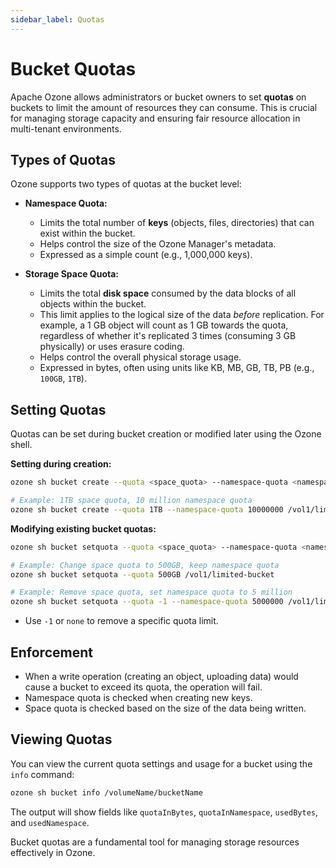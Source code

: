 ```yaml
---
sidebar_label: Quotas
---
```


# Bucket Quotas

Apache Ozone allows administrators or bucket owners to set **quotas** on buckets to limit the amount of resources they can consume. This is crucial for managing storage capacity and ensuring fair resource allocation in multi-tenant environments.

## Types of Quotas

Ozone supports two types of quotas at the bucket level:

- **Namespace Quota:**
  - Limits the total number of **keys** (objects, files, directories) that can exist within the bucket.
  - Helps control the size of the Ozone Manager's metadata.
  - Expressed as a simple count (e.g., 1,000,000 keys).

- **Storage Space Quota:**
  - Limits the total **disk space** consumed by the data blocks of all objects within the bucket.
  - This limit applies to the logical size of the data *before* replication. For example, a 1 GB object will count as 1 GB towards the quota, regardless of whether it's replicated 3 times (consuming 3 GB physically) or uses erasure coding.
  - Helps control the overall physical storage usage.
  - Expressed in bytes, often using units like KB, MB, GB, TB, PB (e.g., `100GB`, `1TB`).

## Setting Quotas

Quotas can be set during bucket creation or modified later using the Ozone shell.

**Setting during creation:**

```bash
ozone sh bucket create --quota <space_quota> --namespace-quota <namespace_quota> /volumeName/bucketName

# Example: 1TB space quota, 10 million namespace quota
ozone sh bucket create --quota 1TB --namespace-quota 10000000 /vol1/limited-bucket
```

**Modifying existing bucket quotas:**

```bash
ozone sh bucket setquota --quota <space_quota> --namespace-quota <namespace_quota> /volumeName/bucketName

# Example: Change space quota to 500GB, keep namespace quota
ozone sh bucket setquota --quota 500GB /vol1/limited-bucket

# Example: Remove space quota, set namespace quota to 5 million
ozone sh bucket setquota --quota -1 --namespace-quota 5000000 /vol1/limited-bucket
```

- Use `-1` or `none` to remove a specific quota limit.

## Enforcement

- When a write operation (creating an object, uploading data) would cause a bucket to exceed its quota, the operation will fail.
- Namespace quota is checked when creating new keys.
- Space quota is checked based on the size of the data being written.

## Viewing Quotas

You can view the current quota settings and usage for a bucket using the `info` command:

```bash
ozone sh bucket info /volumeName/bucketName
```

The output will show fields like `quotaInBytes`, `quotaInNamespace`, `usedBytes`, and `usedNamespace`.

Bucket quotas are a fundamental tool for managing storage resources effectively in Ozone.

